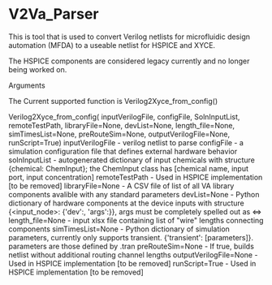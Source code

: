 # V2Va_Parser

This is tool that is used to convert Verilog netlists for microfluidic design automation (MFDA) to a useable netlist for HSPICE and XYCE.

The HSPICE components are considered legacy currently and no longer being worked on.


Arguments

The Current supported function is Verilog2Xyce_from_config()

Verilog2Xyce_from_config( inputVerilogFile, configFile, SolnInputList, remoteTestPath, libraryFile=None, devList=None, length_file=None, simTimesList=None, preRouteSim=None, outputVerilogFile=None, runScript=True)
inputVerilogFile        - verilog netlist to parse
configFile              - a simulation configuration file that defines external hardware behavior
solnInputList           - autogenerated dictionary of input chemicals with structure {chemical: ChemInput}; the ChemInput class has [chemical name, input port, input concentration]
remoteTestPath          - Used in HSPICE implementation [to be removed]
libraryFile=None        - A CSV file of list of all VA library components avalible with any standard parameters
devList=None            - Python dictionary of hardware components at the device inputs with structure {<input_node>: {'dev':<device>, 'args':<args>}}, args must be completely spelled out as <<parameter>=<value>>
length_file=None        - input xlsx file containing list of "wire" lengths connecting components
simTimesList=None       - Python dictionary of simulation parameters, currently only supports transient. {'transient': [parameters]}. parameters are those defined by .tran
preRouteSim=None        - If true, builds netlist without additional routing channel lengths
outputVerilogFile=None  - Used in HSPICE implementation [to be removed]
runScript=True          - Used in HSPICE implementation [to be removed]
